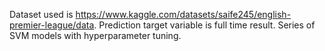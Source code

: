 Dataset used is https://www.kaggle.com/datasets/saife245/english-premier-league/data.
Prediction target variable is full time result.
Series of SVM models with hyperparameter tuning.
